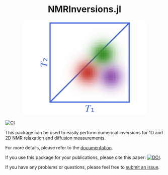<h1 align="center">NMRInversions.jl</h1>
<p align="center">
    <img width=400 src="./logo/logo.svg"/>
</p>

[![CI](https://github.com/aris-mav/NMRInversions.jl/actions/workflows/CI.yml/badge.svg)](https://github.com/aris-mav/NMRInversions.jl/actions/workflows/CI.yml)

This package can be used to easily perform numerical inversions for 1D and 2D NMR relaxation and diffusion measurements.

For more details, please refer to the [documentation](https://aris-mav.github.io/NMRInversions.jl).

If you use this package for your publications, please cite this paper: 
[![DOI](https://joss.theoj.org/papers/10.21105/joss.07745/status.svg)](https://doi.org/10.21105/joss.07745).

If you have any problems or questions, please feel free to [submit an issue](https://github.com/aris-mav/NMRInversions.jl/issues).
